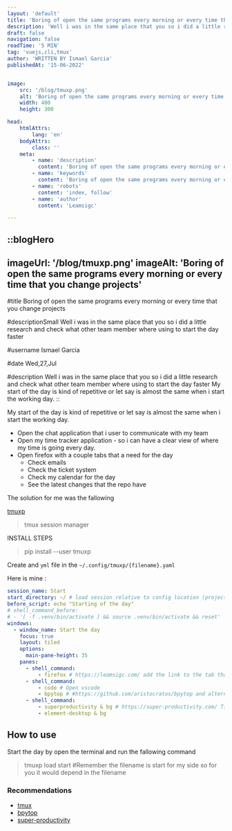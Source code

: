 ```yaml
---
layout: 'default'
title: 'Boring of open the same programs every morning or every time that you change projects? Giessen Wetzlar developers'
description: 'Well i was in the same place that you so i did a little research and check what other team member where using to start the day faster. Giessen Wetzlar developers '
draft: false
navigation: false
readTime: '5 MIN'
tag: 'vuejs,cli,tmux'
author: 'WRITTEN BY Ismael Garcia'
publishedAt: '15-06-2022'


image:  
    src: '/blog/tmuxp.png'  
    alt: 'Boring of open the same programs every morning or every time that you change projects? Giessen Wetzlar developers'  
    width: 400  
    height: 300

head:
    htmlAttrs:
        lang: 'en'
    bodyAttrs:
        class: ''
    meta:
        - name: 'description' 
          content: 'Boring of open the same programs every morning or every time that you change projects? Giessen Wetzlar developers'
        - name: 'keywords' 
          content: 'Boring of open the same programs every morning or every time that you change projects? Giessen Wetzlar developers'
        - name: 'robots'
          content: 'index, follow'    
        - name: 'author'      
          content: 'Leamsigc'

---
```




::blogHero
---
imageUrl: '/blog/tmuxp.png'
imageAlt: 'Boring of open the same programs every morning or every time that you change projects'
---

#title
Boring of open the same programs every morning or every time that you change projects

#descriptionSmall
Well i was in the same place that you so i did a little research and check what other team member where using to start the day faster

#username
Ismael Garcia

#date
Wed,27,Jul


#description
Well i was in the same place that you so i did a little research and check what other team member where using to start the day faster
My start of the day is kind of repetitive or let say is almost the same when i start the working day.
::


My start of the day is kind of repetitive or let say is almost the same when i start the working day.

- Open the chat application that i user to communicate with my team
- Open my time tracker application - so i can have a clear view of where my time is going every day.
- Open firefox with a couple tabs that a need for the day
  - Check emails
  - Check the ticket system
  - Check my calendar for the day
  - See the latest changes that the repo have

The solution for me was the fallowing

[tmuxp](https://github.com/tmux-python/tmuxp)

> tmux session manager

INSTALL STEPS

> pip install --user tmuxp

Create and `yml` file in the `~/.config/tmuxp/{filename}.yaml`

Here is mine :

```yaml
session_name: Start
start_directory: ~/ # load session relative to config location (project root).
before_script: echo "Starting of the day"
# shell_command_before:
# - '[ -f .venv/bin/activate ] && source .venv/bin/activate && reset'
windows:
  - window_name: Start the day
    focus: true
    layout: tiled
    options:
      main-pane-height: 35
    panes:
      - shell_command:
          - firefox # https://leamsigc.com/ add the link to the tab that firefox sould open
      - shell_command:
          - code # Open vscode
          - bpytop # #https://github.com/aristocratos/bpytop and alternative to htop
      - shell_command:
          - superproductivity & bg # https://super-productivity.com/ Time tricker
          - element-desktop & bg
```

## How to use

Start the day by open the terminal and run the fallowing command

> tmuxp load start #Remember the filename is start for my side so for you it would depend in the filename

### Recommendations

- [tmux](https://github.com/tmux/tmux)
- [bpytop](https://github.com/aristocratos/bpytop)
- [super-productivity](https://super-productivity.com/)
